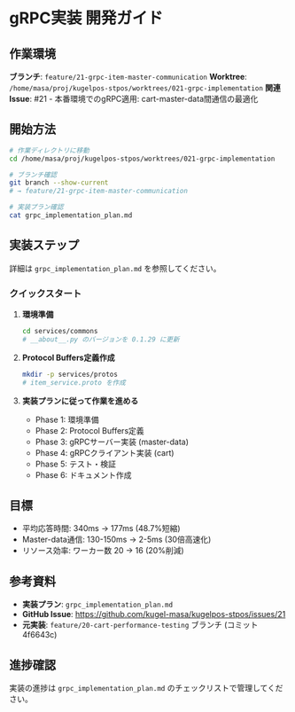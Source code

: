 # gRPC実装 開発ガイド

## 作業環境

**ブランチ**: `feature/21-grpc-item-master-communication`
**Worktree**: `/home/masa/proj/kugelpos-stpos/worktrees/021-grpc-implementation`
**関連Issue**: #21 - 本番環境でのgRPC適用: cart-master-data間通信の最適化

## 開始方法

```bash
# 作業ディレクトリに移動
cd /home/masa/proj/kugelpos-stpos/worktrees/021-grpc-implementation

# ブランチ確認
git branch --show-current
# → feature/21-grpc-item-master-communication

# 実装プラン確認
cat grpc_implementation_plan.md
```

## 実装ステップ

詳細は `grpc_implementation_plan.md` を参照してください。

### クイックスタート

1. **環境準備**
   ```bash
   cd services/commons
   # __about__.py のバージョンを 0.1.29 に更新
   ```

2. **Protocol Buffers定義作成**
   ```bash
   mkdir -p services/protos
   # item_service.proto を作成
   ```

3. **実装プランに従って作業を進める**
   - Phase 1: 環境準備
   - Phase 2: Protocol Buffers定義
   - Phase 3: gRPCサーバー実装 (master-data)
   - Phase 4: gRPCクライアント実装 (cart)
   - Phase 5: テスト・検証
   - Phase 6: ドキュメント作成

## 目標

- 平均応答時間: 340ms → 177ms (48.7%短縮)
- Master-data通信: 130-150ms → 2-5ms (30倍高速化)
- リソース効率: ワーカー数 20 → 16 (20%削減)

## 参考資料

- **実装プラン**: `grpc_implementation_plan.md`
- **GitHub Issue**: https://github.com/kugel-masa/kugelpos-stpos/issues/21
- **元実装**: `feature/20-cart-performance-testing` ブランチ (コミット 4f6643c)

## 進捗確認

実装の進捗は `grpc_implementation_plan.md` のチェックリストで管理してください。
